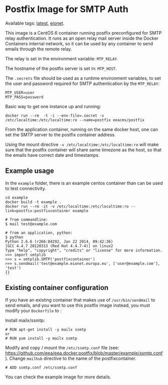 # Postfix Image for SMTP Auth

Available tags: [latest](https://github.com/eea/eea.docker.postfix/blob/master/Dockerfile), [eionet](https://github.com/eea/eea.docker.postfix/blob/master/eionet/Dockerfile).

This image is a CentOS 6 container running postfix preconfigured for SMTP relay authentication. It runs as an open relay mail server inside the Docker Containers internal network, so it can be used by any container to send emails through the remote relay.

The relay is set in the environment variable: `MTP_RELAY`.

The hostname of the postfix server is set in: `MTP_HOST`.

The `.secrets` file should be used as a runtime environment variables, to set the user and password required for SMTP authentication by the `MTP_RELAY`:

    MTP_USER=user
    MTP_PASS=password

Basic way to get one instance up and running:

    docker run --rm  -t -i --env-file=.secret -v /etc/localtime:/etc/localtime:ro --name=postfix eeacms/postfix 

From the application container, running on the same docker host, one can set the SMTP server to the postfix container address.

Using the mount directive ```-v /etc/localtime:/etc/localtime:ro``` will make sure that the postfix container will share same timezone as the host, so that the emails have correct date and timestamps.

## Example usage

In the `example` folder, there is an example centos container than can be used to test connectivity.
    
    cd example
    docker build -t example .
    docker run --rm -it -v /etc/localtime:/etc/localtime:ro --link=postfix:postfixcontainer example
    
    # from commandline:
    $ mail test@example.com
    
    # from an application, python:
    $ python
    Python 2.6.6 (r266:84292, Jan 22 2014, 09:42:36) 
    [GCC 4.4.7 20120313 (Red Hat 4.4.7-4)] on linux2
    Type "help", "copyright", "credits" or "license" for more information.
    >>> import smtplib
    >>> s = smtplib.SMTP('postfixcontainer')
    >>> s.sendmail('test@example.eionet.europa.eu', ['user@example.com'], 'test')
    {}

## Existing container configuration

If you have an existing container that makes use of `/usr/bin/sendmail` to send emails, and you want to use this postfix image instead, you must modify your `Dockerfile` to :

Install mailx/ssmtp:

    # RUN apt-get install -y mailx ssmtp
    or
    # RUN yum install -y mailx ssmtp
    
Modify and copy / mount the `/etc/ssmtp.conf` file (see: https://github.com/eea/eea.docker.postfix/blob/master/example/ssmtp.conf). Change `mailhub` directive to the name of the postfixcontainer.

    # ADD ssmtp.conf /etc/ssmtp.conf
    
You can check the example image for more details.
